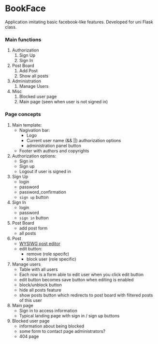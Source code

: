 # BookFace

Application imitating basic facebook-like features. Developed for uni Flask class.

### Main functions

1. Authorization
   1. Sign Up
   2. Sign In
2. Post Board
   1. Add Post
   2. Show all posts
3. Administration
   1. Manage Users
4. Misc
   1. Blocked user page
   2. Main page (seen when user is not signed in)

### Page concepts

1. Main template:
   - Nagivation bar:
     - Logo
     - Current user name (&& ||) authorization options
     - administration panel button
   - Footer with authors and copyrights
2. Authorization options:
   - Sign in
   - Sign up
   - Logout if user is signed in
3. Sign Up
   - login
   - password
   - password_confirmation
   - `sign up` button
4. Sign In
   - login
   - password
   - `sign in` button
5. Post Board
   - add post form
   - all posts
6. Post
   - [WYSIWG post editor]("https://www.tiny.cloud/")
   - edit button:
     - remove (role specifc)
     - block user (role specific)
7. Manage users
   - Table with all users
   - Each row is a form able to edit user when you click edit button
   - edit button becomes save button when editing is enabled
   - block/unblock button
   - hide all posts feature
   - show posts button which redirects to post board with filtered posts of this user
8. Main page
   - Sign in to access information
   - Typical landing page with sign in / sign up buttons
9. Blocked user page
   - information about being blocked
   - some form to contact page administrators?
   - 404 page
